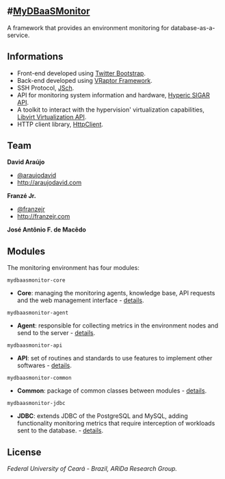 #[MyDBaaSMonitor](http://github.com/araujodavid/mydbaasmonitor)
--------------

A framework that provides an environment monitoring for database-as-a-service.

## Informations

* Front-end developed using [Twitter Bootstrap](http://twitter.github.com/bootstrap).
* Back-end developed using [VRaptor Framework](http://vraptor.caelum.com.br).
* SSH Protocol, [JSch](http://www.jcraft.com/jsch/).
* API for monitoring system information and hardware, [Hyperic SIGAR API](http://www.hyperic.com/products/sigar).
* A toolkit to interact with the  hypervision' virtualization capabilities, [Libvirt Virtualization API](http://http://libvirt.org).
* HTTP client library, [HttpClient](http://hc.apache.org/httpcomponents-client-ga/index.html).

## Team

**David Araújo**

+ [@araujodavid](http://github.com/araujodavid)
+ http://araujodavid.com

**Franzé Jr.**

+ [@franzejr](http://github.com/franzejr)
+ http://franzejr.com

**José Antônio F. de Macêdo**

## Modules

The monitoring environment has four modules:

`mydbaasmonitor-core`
+ **Core**: managing the monitoring agents, knowledge base, API requests and the web management interface - [details](http://github.com/araujodavid/mydbaasmonitor/tree/master/mydbaasmonitor-core).

`mydbaasmonitor-agent`
+ **Agent**: responsible for collecting metrics in the environment nodes and send to the server - [details](http://github.com/araujodavid/mydbaasmonitor/tree/master/mydbaasmonitor-agent).

`mydbaasmonitor-api`
+ **API**: set of routines and standards to use features to implement other softwares - [details](http://github.com/araujodavid/mydbaasmonitor/tree/master/mydbaasmonitor-api).

`mydbaasmonitor-common`
+ **Common**: package of common classes between modules - [details](http://github.com/araujodavid/mydbaasmonitor/tree/master/mydbaasmonitor-common).

`mydbaasmonitor-jdbc`
+ **JDBC**: extends JDBC of the PostgreSQL and MySQL, adding functionality monitoring metrics that require interception of workloads sent to the database. - [details](http://github.com/araujodavid/mydbaasmonitor/tree/master/mydbaasmonitor-jdbc).

## License

*Federal University of Ceará - Brazil, ARiDa Research Group.*
